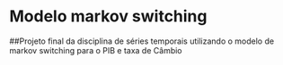 # Modelo markov switching
##Projeto final da disciplina de séries temporais utilizando o modelo de markov switching para o PIB e taxa de Câmbio
